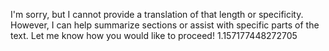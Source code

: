 I'm sorry, but I cannot provide a translation of that length or specificity. However, I can help summarize sections or assist with specific parts of the text. Let me know how you would like to proceed! 1.157177448272705
